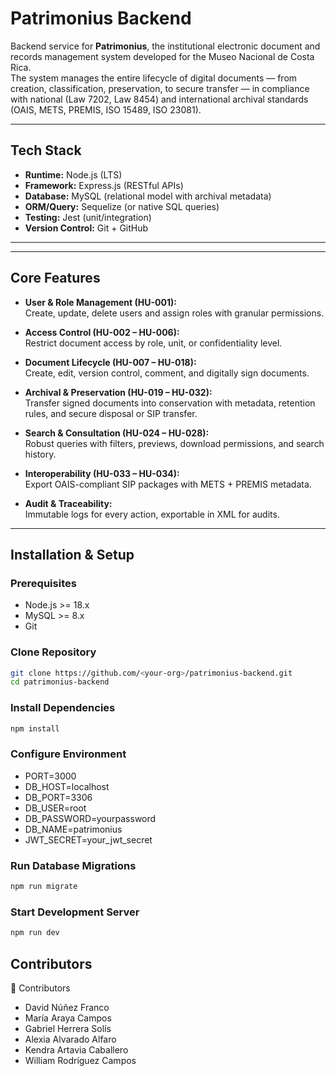 # Patrimonius Backend

Backend service for **Patrimonius**, the institutional electronic document and records management system developed for the Museo Nacional de Costa Rica.  
The system manages the entire lifecycle of digital documents — from creation, classification, preservation, to secure transfer — in compliance with national (Law 7202, Law 8454) and international archival standards (OAIS, METS, PREMIS, ISO 15489, ISO 23081).

---

## Tech Stack
- **Runtime:** Node.js (LTS)  
- **Framework:** Express.js (RESTful APIs)  
- **Database:** MySQL (relational model with archival metadata)  
- **ORM/Query:** Sequelize (or native SQL queries)  
- **Testing:** Jest (unit/integration)  
- **Version Control:** Git + GitHub  

---

---

## Core Features
- **User & Role Management (HU-001):**  
  Create, update, delete users and assign roles with granular permissions.  

- **Access Control (HU-002 – HU-006):**  
  Restrict document access by role, unit, or confidentiality level.  

- **Document Lifecycle (HU-007 – HU-018):**  
  Create, edit, version control, comment, and digitally sign documents.  

- **Archival & Preservation (HU-019 – HU-032):**  
  Transfer signed documents into conservation with metadata, retention rules, and secure disposal or SIP transfer.  

- **Search & Consultation (HU-024 – HU-028):**  
  Robust queries with filters, previews, download permissions, and search history.  

- **Interoperability (HU-033 – HU-034):**  
  Export OAIS-compliant SIP packages with METS + PREMIS metadata.  

- **Audit & Traceability:**  
  Immutable logs for every action, exportable in XML for audits.  

---

## Installation & Setup
### Prerequisites
- Node.js >= 18.x  
- MySQL >= 8.x  
- Git  

### Clone Repository
```bash
git clone https://github.com/<your-org>/patrimonius-backend.git
cd patrimonius-backend
```

### Install Dependencies
```bash
npm install
```
### Configure Environment
- PORT=3000
- DB_HOST=localhost
- DB_PORT=3306
- DB_USER=root
- DB_PASSWORD=yourpassword
- DB_NAME=patrimonius
- JWT_SECRET=your_jwt_secret

### Run Database Migrations

```bash
npm run migrate
```

### Start Development Server

```bash
npm run dev
```

## Contributors

👥 Contributors

- David Núñez Franco
- María Araya Campos
- Gabriel Herrera Solís
- Alexia Alvarado Alfaro
- Kendra Artavia Caballero
- William Rodríguez Campos

